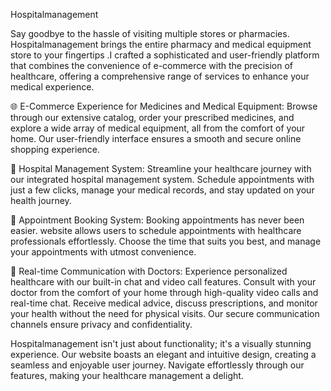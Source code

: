 Hospitalmanagement

Say goodbye to the hassle of visiting multiple stores or pharmacies. Hospitalmanagement brings the entire pharmacy and medical equipment store to your fingertips .I crafted a sophisticated and user-friendly platform that combines the convenience of e-commerce with the precision of healthcare, offering a comprehensive range of services to enhance your medical experience.

🌐 E-Commerce Experience for Medicines and Medical Equipment: Browse through our extensive catalog, order your prescribed medicines, and explore a wide array of medical equipment, all from the comfort of your home. Our user-friendly interface ensures a smooth and secure online shopping experience.

💼 Hospital Management System: Streamline your healthcare journey with our integrated hospital management system. Schedule appointments with just a few clicks, manage your medical records, and stay updated on your health journey.

📅 Appointment Booking System: Booking appointments has never been easier. website allows users to schedule appointments with healthcare professionals effortlessly. Choose the time that suits you best, and manage your appointments with utmost convenience.

💬 Real-time Communication with Doctors: Experience personalized healthcare with our built-in chat and video call features. Consult with your doctor from the comfort of your home through high-quality video calls and real-time chat. Receive medical advice, discuss prescriptions, and monitor your health without the need for physical visits. Our secure communication channels ensure privacy and confidentiality.

Hospitalmanagement isn't just about functionality; it's a visually stunning experience. Our website boasts an elegant and intuitive design, creating a seamless and enjoyable user journey. Navigate effortlessly through our features, making your healthcare management a delight.

